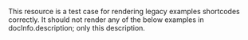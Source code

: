 This resource is a test case for rendering legacy examples shortcodes correctly.
It should not render any of the below examples in docInfo.description; only this description.

